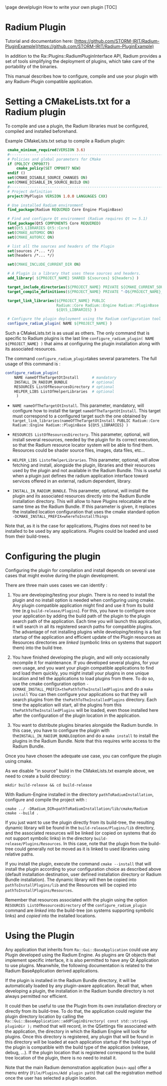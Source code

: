 \page develplugin How to write your own plugin
[TOC]

# Radium Plugin
Tutorial and documentation here: [https://github.com/STORM-IRIT/Radium-PluginExample](https://github.com/STORM-IRIT/Radium-PluginExample)

In addition to the Ra::Plugins::RadiumPluginInterface API,
Radium provides a set of tools simplifying the deployment of plugins, which take care of the portability of the binaries.

This manual describes how to configure, compile and use your plugin with any Radium-Plugin compatible application.

# Setting a CMakeLists.txt for a Radium plugin

To compile and use a plugin, the Radium libraries must be configured, compiled and installed beforehand.

Example CMakeLists.txt setup to compile a Radium plugin:

```cmake
 cmake_minimum_required(VERSION 3.6)
 #------------------------------------------------------------------------------
 # Policies and global parameters for CMake
 if (POLICY CMP0077)
     cmake_policy(SET CMP0077 NEW)
 endif ()
 set(CMAKE_DISABLE_SOURCE_CHANGES ON)
 set(CMAKE_DISABLE_IN_SOURCE_BUILD ON)
 #------------------------------------------------------------------------------
 # Project definition
 project(MyPlugin VERSION 1.0.0 LANGUAGES CXX)

 # Use installed Radium environment
 find_package(Radium REQUIRED Core Engine PluginBase)

 # Find and configure Qt environment (Radium requires Qt >= 5.1)
 find_package(Qt5 COMPONENTS Core REQUIRED)
 set(Qt5_LIBRARIES Qt5::Core)
 set(CMAKE_AUTOMOC ON)
 set(CMAKE_AUTORCC ON)

 # list all the sources and headers of the Plugin
 set(sources /*... */)
 set(headers /*... */)

 set(CMAKE_INCLUDE_CURRENT_DIR ON)

 # A Plugin is a library that uses these sources and headers.
 add_library( ${PROJECT_NAME} SHARED ${sources} ${headers} )

 target_include_directories(${PROJECT_NAME} PRIVATE ${CMAKE_CURRENT_SOURCE_DIR}/src)
 target_compile_definitions(${PROJECT_NAME} PRIVATE "-D${PROJECT_NAME}_EXPORTS")

 target_link_libraries(${PROJECT_NAME} PUBLIC
                       Radium::Core Radium::Engine Radium::PluginBase
                       ${Qt5_LIBRARIES} )

 # Configure the plugin deployment using the Radium configuration tool
 configure_radium_plugin( NAME ${PROJECT_NAME} )
```

Such a CMakeLists.txt is as usual as others. The only command that is specific to Radium plugins is the last line
`configure_radium_plugin( NAME ${PROJECT_NAME} )` that aims at configuring the plugin installation along with
its associated resources.

The command `configure_radium_plugin`takes several parameters.
The full usage of this command is :

```cmake
configure_radium_plugin(
    NAME nameOfTheTargetOtInstall      # mandatory
    INSTALL_IN_RADIUM_BUNDLE           # optional
    RESOURCES ListOfResourcesDirectory # optional
    HELPER_LIBS ListOfHelperLibraries  # optional
     )
```

-   `NAME nameOfTheTargetOtInstall`. This parameter, mandatory, will configure how to install the target
    `nameOfTheTargetOtInstall`. This target must correspond to a configured target such the one obtained by
    `target_link_libraries(nameOfTheTargetOtInstall PUBLIC Radium::Core Radium::Engine Radium::PluginBase ${Qt5_LIBRARIES} )`

-   `RESOURCES ListOfResourcesDirectory`. This parameter, optional, will install several resources, needed by the plugin for its correct execution,
    so that the Radium resource locator system will be able to find them.
       Resources could be shader source files, images, data files, etc...

-   `HELPER_LIBS ListofHelperLibraries`. This parameter, optional, will allow fetching and install, alongside the plugin,
    libraries and their resources used by the plugin and not available in the Radium Bundle. This is useful when a
    plugin just defines the radium application interface toward services offered in an external, radium dependent, library.

-   `INSTALL_IN_RADIUM_BUNDLE`. This parameter, optional, will install the plugin and its associated resources directly
    into the Radium Bundle installation directory. This will allow to have Plugins relocatable at the same time as
    the Radium Bundle. If this parameter is given, it replaces the installed location configuration that uses
     the cmake standard  option `-DCMAKE_INSTALL_PREFIX=whereToInstallThings`

Note that, as it is the case for applications, Plugins does not need to be installed to be used by any applications.
Plugins could be loaded and used from their build-trees.

# Configuring the plugin

Configuring the plugin for compilation and install depends on several use cases that might evolve
during the plugin development.

There are three main uses cases we can identify :

1.  You are developing/testing your plugin. There is no need to install the plugin and no install option is needed when configuring using cmake.
    Any plugin compatible application might find and use it from its build tree (e.g `build-release/Plugins`).
    For this, you have to configure once your application by adding the build path of the plugin
    to the plugin search path of the application. Each time you will launch this application, it will search in all its
    registered search paths for compatible plugins.
    The advantage of not installing plugins while developing/testing is a fast startup of the application
    and efficient update of the Plugin resources as Resources directories are _linked_ (symbolic links on systems that
    support them) into the build tree.

2.  You have finished developing the plugin, and will only occasionally recompile it for maintenance. If you developed several plugins, for your own usage, and you want your
    plugin compatible applications to find and load them quickly,
     you might install your plugins in one unique location and tell the applications to load plugins from
    there. To do so, use the cmake configuration option `-DCMAKE_INSTALL_PREFIX=thePathToTheInstalledPlugins` and do a `make install`
    You can then configure your applications so that they will search plugins from the `thePathToTheInstalledPlugins` directory.
    Each time the application will start, all the plugins from this `thePathToTheInstalledPlugins` will be
    loaded, even those installed here after the configuration of the plugin location in the application.

3.  You want to distribute plugins binaries alongside the Radium bundle.
    In this case, you have to configure the plugin with the`INSTALL_IN_RADIUM_BUNDLE`option and do a `make install` to
    install the plugins in the Radium Bundle. Note that this requires write access to the Radium Bundle.


Once you have chosen the adequate use case, you can configure the plugin using cmake.

As we disable "in source" build in the CMakeLists.txt example above, we need to create a build directory:

```Shell
mkdir build-release && cd build-release
```

With Radium-Engine installed in the directory `pathToRadiumInstallation`,
configure and compile the project with :

```Shell
cmake ../ -DRadium_DIR=pathToRadiumInstallation/lib/cmake/Radium
cmake --build .
```

If you just want to use the plugin directly from its build-tree, the resulting dynamic library will be found in the
`build-release/Plugins/lib` directory, and the associated resources will be linked (or copied on systems that do not
support symbolic links) in the directory `build-release/Plugins/Resources`. In this case, note that the plugin from the
build-tree could generally not be moved as it is linked to used libraries using relative paths.

If you install the plugin, execute the command `cmake --install`
that will install the plugin according to your configuration choice as described above (default installation destination, user defined installation directory or Radium Bundle installation).
The dynamic library will then be copied into  `pathToInstallPlugins/lib` and the Resources will be copied into
`pathToInstallPlugins/Resources`.


Remember that resources associated with the plugin using the option `RESOURCES ListOfResourcesDirectory` of the
`configure_radium_plugin` command are _linked_ into the build-tree (on systems supporting symbolic links)
and _copied_ into the installed locations.

# Using the Plugin

Any application that inherits from `Ra::Gui::BaseApplication` could use any Plugin developed using the
Radium Engine.
As plugins are Qt objects that implement specific interface, it is also permitted to have any Qt
Application to use plugins. Meanwhile, the following documentation is related to the Radium BaseApplication
derived applications.

If the plugin is installed in the Radium Bundle directory, it will be automatically loaded by any plugin-aware
application.
Recall that, when developing a plugin, the installation in the Radium bundle directory is not always permitted nor efficient.

It could then be useful to use the Plugin from its own installation directory or directly from its build-tree.
To do that, the application could register the plugin directory location by calling the
`Ra::Gui::BaseApplication::addPluginDirectory( const std::string& pluginDir );` method that will record, in the
QSettings file associated with the application, the directory in which the Radium Engine will look for plugins.
Once this directory is registered, any plugin that will be found in this directory will be loaded at each application
startup if the build type of the plugin is compatible with the build type of the application (release, debug, ...).
If the plugin location that is registered correspond to the build tree location of the plugin, there is no need to
install it.

Note that the main Radium demonstration application (`main-app`) offer a menu entry
(`File/Plugins/Add plugin path`) that call the registration method once the user has selected a plugin location.
